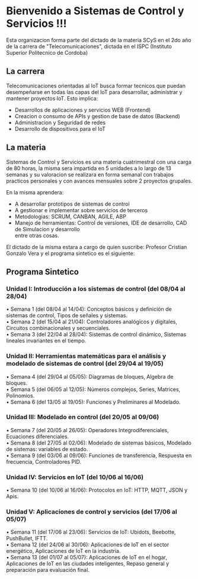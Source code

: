 # Bienvenido a Sistemas de Control y Servicios !!!  
Esta organizacion forma parte del dictado de la materia SCyS en el 2do año de la carrera de "Telecomunicaciones", dictada en el ISPC (Instituto Superior Politecnico de Cordoba)  

## La carrera  
Telecomunicaciones orientadas al IoT busca formar tecnicos que puedan desempeñarse en todas las capas del IoT para desarrollar, administrar y mantener proyectos IoT. Esto implica:  
* Desarrollos de aplicaciones y servicios WEB (Frontend)
* Creacion o consumo de APIs y gestion de base de datos (Backend)
* Administracion y Seguridad de redes
* Desarrollo de dispositivos para el IoT  
  
## La materia  
Sistemas de Control y Servicios es una materia cuatrimestral con una carga de 80 horas, la misma sera impartida en 5 unidades a lo largo de 13 semanas y su valoracion se realizara en forma semanal con trabajos practicos personales y con avances mensuales sobre 2 proyectos grupales. 

En la misma aprendera:  
* A desarrollar prototipos de sistemas de control
* A gestionar e implementar sobre servicios de terceros  
* Metodologias: SCRUM, CANBAN, AGILE, ABP  
* Manejo de herramientas: Control de versiones, IDE de desarrollo, CAD de Simulacion y desarrollo  
entre otras cosas.  
  
El dictado de la misma estara a cargo de quien suscribe: Profesor Cristian Gonzalo Vera  y el programa sintetico es el siguiente:  
## Programa Sintetico  

### Unidad I: Introducción a los sistemas de control (del 08/04 al 28/04)  
•	Semana 1 (del 08/04 al 14/04): Conceptos básicos y definición de sistemas de control, Tipos de señales y sistemas.  
•	Semana 2 (del 15/04 al 21/04): Controladores analógicos y digitales, Circuitos combinacionales y secuenciales.  
•	Semana 3 (del 22/04 al 28/04): Sistemas de control dinámico, Sistemas lineales invariantes en el tiempo.  

### Unidad II: Herramientas matemáticas para el análisis y modelado de sistemas de control (del 29/04 al 19/05)  
•	Semana 4 (del 29/04 al 05/05): Diagramas de bloques, Algebra de bloques.  
•	Semana 5 (del 06/05 al 12/05): Números complejos, Series, Matrices, Polinomios.  
•	Semana 6 (del 13/05 al 19/05): Funciones y Preliminares al Modelado.  

### Unidad III: Modelado en control (del 20/05 al 09/06)  
•	Semana 7 (del 20/05 al 26/05): Operadores Integrodiferenciales, Ecuaciones diferenciales.  
•	Semana 8 (del 27/05 al 02/06): Modelado de sistemas básicos, Modelado de sistemas: variables de estado.  
•	Semana 9 (del 03/06 al 09/06): Funciones de transferencia, Respuesta en frecuencia, Controladores PID.  

### Unidad IV: Servicios en IoT (del 10/06 al 16/06)  
•	Semana 10 (del 10/06 al 16/06): Protocolos en IoT: HTTP, MQTT, JSON y Apis.  

### Unidad V: Aplicaciones de control y servicios (del 17/06 al 05/07)  
•	Semana 11 (del 17/06 al 23/06): Servicios de IoT: Ubidots, Beebotte, PushBullet, IFTT.  
•	Semana 12 (del 24/06 al 30/06): Aplicaciones de IoT en el sector energético, Aplicaciones de IoT en la industria.  
•	Semana 13 (del 01/07 al 05/07): Aplicaciones de IoT en el hogar, Aplicaciones de IoT en las ciudades inteligentes, Repaso general y preparación para evaluación final.  
